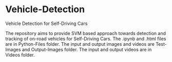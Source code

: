 # Vehicle-Detection

Vehicle Detection for Self-Driving Cars

The repository aims to provide SVM based approach towards detection and tracking of on-road vehicles for Self-Driving Cars.
The .ipynb and .html files are in Python-Files folder.
The input and output images and videos are Test-Images and Output-Images folder.
The input and output videos are in Videos folder.


